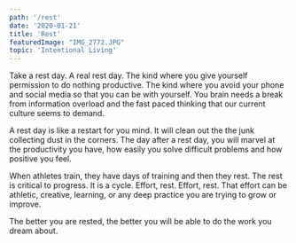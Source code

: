 ```yaml
---
path: '/rest'
date: '2020-01-21'
title: 'Rest'
featuredImage: "IMG_2772.JPG"
topic: 'Intentional Living'
---
```


Take a rest day.  A real rest day.  The kind where you give yourself permission to do nothing productive.  The kind where you avoid your phone and social media so that you can be with yourself.  You brain needs a break from information overload and the fast paced thinking that our current culture seems to demand. 

A rest day is like a restart for you mind.  It will clean out the the junk collecting dust in the corners.  The day after a rest day, you will marvel at the productivity you have, how easily you solve difficult problems and how positive you feel.

When athletes train, they have days of training and then they rest.  The rest is critical to progress.  It is a cycle.  Effort, rest.  Effort, rest.  That effort can be  athletic, creative, learning, or any deep practice you are trying to grow or improve.

The better you are rested, the better you will be able to do the work you dream about.
